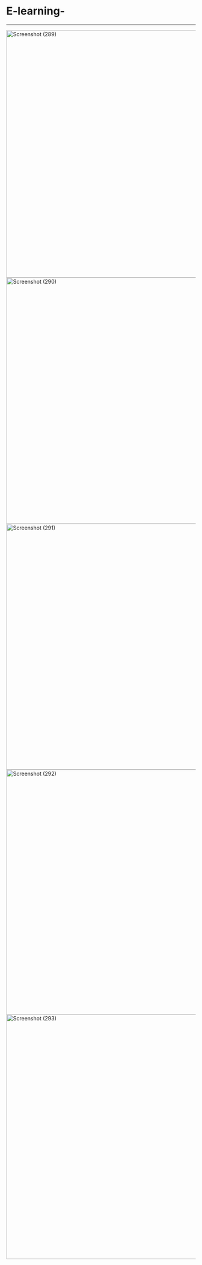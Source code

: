 # E-learning-
---
<img width="1338" height="657" alt="Screenshot (289)" src="https://github.com/user-attachments/assets/f6fb5db3-48db-4ec6-a466-18e6bf743b77" />

<img width="1339" height="654" alt="Screenshot (290)" src="https://github.com/user-attachments/assets/506b6139-af34-4429-a71d-1e6912ef5471" />


<img width="1340" height="653" alt="Screenshot (291)" src="https://github.com/user-attachments/assets/097adeba-68fb-496c-abf3-277b9e0ee306" />


<img width="1345" height="650" alt="Screenshot (292)" src="https://github.com/user-attachments/assets/434fc7c2-c6f9-4f75-9866-38e26ebece51" />
<img width="1347" height="650" alt="Screenshot (293)" src="https://github.com/user-attachments/assets/4ee24b20-4928-4f67-be03-18c367483412" />

